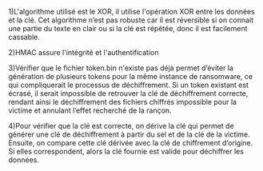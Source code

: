 1)L'algorithme utilisé est le XOR, il utilise l'opération XOR entre les données et  la clé. Cet algorithme n’est pas robuste car il est réversible si on connait une partie du texte en clair ou si la clé est répétée, donc il est facilement cassable.

2)HMAC assure l'intégrité et l'authentification

3)Vérifier que le fichier token.bin n'existe pas déjà permet d’éviter la génération de plusieurs tokens pour la même instance de ransomware, ce qui compliquerait le processus de déchiffrement. Si un token existant est écrasé, il serait impossible de retrouver la clé de déchiffrement correcte, rendant ainsi le déchiffrement des fichiers chiffrés impossible pour la victime et annulant l’effet recherché de la rançon.

4)Pour vérifier que la clé est correcte, on dérive la clé qui permet de générer une clé de déchiffrement à partir du sel et de la clé de la victime. Ensuite, on compare cette clé dérivée avec la clé de chiffrement d’origine. Si elles correspondent, alors la clé fournie est valide pour déchiffrer les données.
